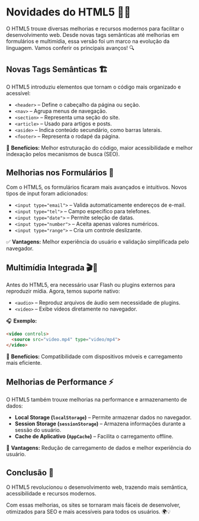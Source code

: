 # Novidades do HTML5 🚀📜

O HTML5 trouxe diversas melhorias e recursos modernos para facilitar o desenvolvimento web. Desde novas tags semânticas até melhorias em formulários e multimídia, essa versão foi um marco na evolução da linguagem. Vamos conferir os principais avanços! 🔍

## Novas Tags Semânticas 🏗️
O HTML5 introduziu elementos que tornam o código mais organizado e acessível:

- `<header>` – Define o cabeçalho da página ou seção.
- `<nav>` – Agrupa menus de navegação.
- `<section>` – Representa uma seção do site.
- `<article>` – Usado para artigos e posts.
- `<aside>` – Indica conteúdo secundário, como barras laterais.
- `<footer>` – Representa o rodapé da página.

🎯 **Benefícios:** Melhor estruturação do código, maior acessibilidade e melhor indexação pelos mecanismos de busca (SEO).

## Melhorias nos Formulários 📝
Com o HTML5, os formulários ficaram mais avançados e intuitivos. Novos tipos de input foram adicionados:

- `<input type="email">` – Valida automaticamente endereços de e-mail.
- `<input type="tel">` – Campo específico para telefones.
- `<input type="date">` – Permite seleção de datas.
- `<input type="number">` – Aceita apenas valores numéricos.
- `<input type="range">` – Cria um controle deslizante.

✅ **Vantagens:** Melhor experiência do usuário e validação simplificada pelo navegador.

## Multimídia Integrada 🎬🎵
Antes do HTML5, era necessário usar Flash ou plugins externos para reproduzir mídia. Agora, temos suporte nativo:

- `<audio>` – Reproduz arquivos de áudio sem necessidade de plugins.
- `<video>` – Exibe vídeos diretamente no navegador.

🎧 **Exemplo:**
```html
<video controls>
  <source src="video.mp4" type="video/mp4">
</video>
```

🔹 **Benefícios:** Compatibilidade com dispositivos móveis e carregamento mais eficiente.

## Melhorias de Performance ⚡
O HTML5 também trouxe melhorias na performance e armazenamento de dados:

- **Local Storage (`localStorage`)** – Permite armazenar dados no navegador.
- **Session Storage (`sessionStorage`)** – Armazena informações durante a sessão do usuário.
- **Cache de Aplicativo (`AppCache`)** – Facilita o carregamento offline.

🚀 **Vantagens:** Redução de carregamento de dados e melhor experiência do usuário.

## Conclusão 🎯
O HTML5 revolucionou o desenvolvimento web, trazendo mais semântica, acessibilidade e recursos modernos.

Com essas melhorias, os sites se tornaram mais fáceis de desenvolver, otimizados para SEO e mais acessíveis para todos os usuários. 🌍💡

